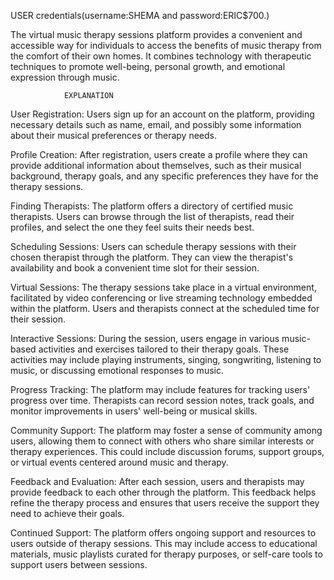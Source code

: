 USER  credentials(username:SHEMA and password:ERIC$700.)

The virtual music therapy sessions platform provides a convenient and accessible way for individuals to access the benefits of music therapy from the comfort of their own homes. It combines technology with therapeutic techniques to promote well-being, personal growth, and emotional expression through music.

                EXPLANATION

User Registration: Users sign up for an account on the platform, providing necessary details such as name, email, and possibly some information about their musical preferences or therapy needs.

Profile Creation: After registration, users create a profile where they can provide additional information about themselves, such as their musical background, therapy goals, and any specific preferences they have for the therapy sessions.

Finding Therapists: The platform offers a directory of certified music therapists. Users can browse through the list of therapists, read their profiles, and select the one they feel suits their needs best.

Scheduling Sessions: Users can schedule therapy sessions with their chosen therapist through the platform. They can view the therapist's availability and book a convenient time slot for their session.

Virtual Sessions: The therapy sessions take place in a virtual environment, facilitated by video conferencing or live streaming technology embedded within the platform. Users and therapists connect at the scheduled time for their session.

Interactive Sessions: During the session, users engage in various music-based activities and exercises tailored to their therapy goals. These activities may include playing instruments, singing, songwriting, listening to music, or discussing emotional responses to music.

Progress Tracking: The platform may include features for tracking users' progress over time. Therapists can record session notes, track goals, and monitor improvements in users' well-being or musical skills.

Community Support: The platform may foster a sense of community among users, allowing them to connect with others who share similar interests or therapy experiences. This could include discussion forums, support groups, or virtual events centered around music and therapy.

Feedback and Evaluation: After each session, users and therapists may provide feedback to each other through the platform. This feedback helps refine the therapy process and ensures that users receive the support they need to achieve their goals.

Continued Support: The platform offers ongoing support and resources to users outside of therapy sessions. This may include access to educational materials, music playlists curated for therapy purposes, or self-care tools to support users between sessions.
